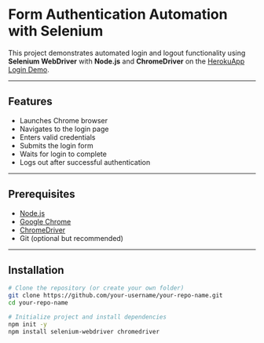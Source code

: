 #  Form Authentication Automation with Selenium

This project demonstrates automated login and logout functionality using **Selenium WebDriver** with **Node.js** and **ChromeDriver** on the [HerokuApp Login Demo](https://the-internet.herokuapp.com/login).

---

##  Features

- Launches Chrome browser
- Navigates to the login page
- Enters valid credentials
- Submits the login form
- Waits for login to complete
- Logs out after successful authentication

---

##  Prerequisites

- [Node.js](https://nodejs.org/)
- [Google Chrome](https://www.google.com/chrome/)
- [ChromeDriver](https://sites.google.com/chromium.org/driver/)
- Git (optional but recommended)

---

##  Installation

```bash
# Clone the repository (or create your own folder)
git clone https://github.com/your-username/your-repo-name.git
cd your-repo-name

# Initialize project and install dependencies
npm init -y
npm install selenium-webdriver chromedriver


